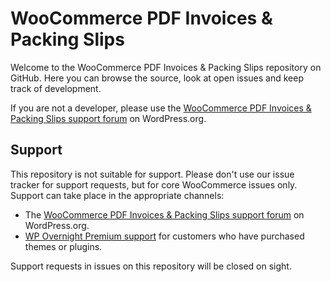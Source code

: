 # WooCommerce PDF Invoices & Packing Slips
Welcome to the WooCommerce PDF Invoices & Packing Slips repository on GitHub. Here you can browse the source, look at open issues and keep track of development.

If you are not a developer, please use the [WooCommerce PDF Invoices & Packing Slips support forum](http://wordpress.org/support/plugin/woocommerce-pdf-invoices-packing-slips) on WordPress.org.

## Support
This repository is not suitable for support. Please don't use our issue tracker for support requests, but for core WooCommerce issues only. Support can take place in the appropriate channels:

* The [WooCommerce PDF Invoices & Packing Slips support forum](http://wordpress.org/support/plugin/woocommerce-pdf-invoices-packing-slips) on WordPress.org.
* [WP Overnight Premium support](https://wpovernight.com/contact/) for customers who have purchased themes or plugins.

Support requests in issues on this repository will be closed on sight.
